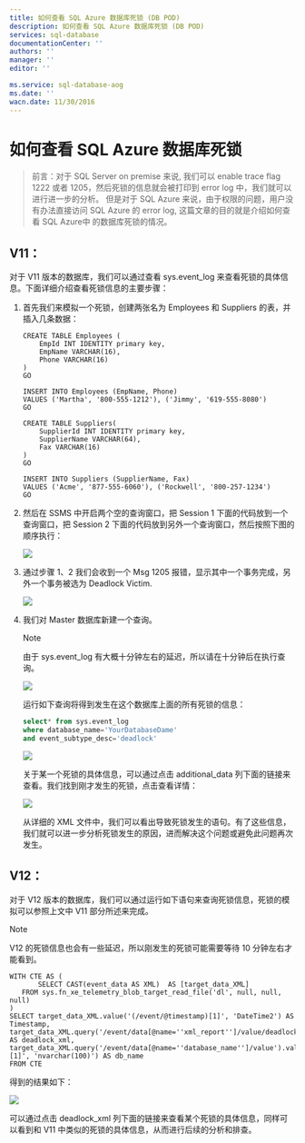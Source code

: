 ```yaml
---
title: 如何查看 SQL Azure 数据库死锁 (DB POD)
description: 如何查看 SQL Azure 数据库死锁 (DB POD)
services: sql-database
documentationCenter: ''
authors: ''
manager: ''
editor: ''

ms.service: sql-database-aog
ms.date: ''
wacn.date: 11/30/2016
---
```


# 如何查看 SQL Azure 数据库死锁

>前言：对于 SQL Server on premise 来说, 我们可以 enable trace flag 1222 或者 1205，然后死锁的信息就会被打印到 error log 中，我们就可以进行进一步的分析。
但是对于 SQL Azure 来说，由于权限的问题，用户没有办法直接访问 SQL Azure 的 error log, 这篇文章的目的就是介绍如何查看 SQL Azure中 的数据库死锁的情况。

## V11：
对于 V11 版本的数据库，我们可以通过查看 sys.event_log 来查看死锁的具体信息。下面详细介绍查看死锁信息的主要步骤：

1. 首先我们来模拟一个死锁，创建两张名为 Employees 和 Suppliers 的表，并插入几条数据：

    ```
    CREATE TABLE Employees (
        EmpId INT IDENTITY primary key,
        EmpName VARCHAR(16),
        Phone VARCHAR(16)
    )
    GO

    INSERT INTO Employees (EmpName, Phone)
    VALUES ('Martha', '800-555-1212'), ('Jimmy', '619-555-8080')
    GO

    CREATE TABLE Suppliers(
        SupplierId INT IDENTITY primary key,
        SupplierName VARCHAR(64),
        Fax VARCHAR(16)
    )
    GO

    INSERT INTO Suppliers (SupplierName, Fax)
    VALUES ('Acme', '877-555-6060'), ('Rockwell', '800-257-1234')
    GO
    ```

2. 然后在 SSMS 中开启两个空的查询窗口，把 Session 1 下面的代码放到一个查询窗口，把 Session 2 下面的代码放到另外一个查询窗口，然后按照下图的顺序执行：

    ![](./media/aog-sql-database-troubleshot-dead-lock/v11-1.jpg)

3. 通过步骤 1、2 我们会收到一个 Msg 1205 报错，显示其中一个事务完成，另外一个事务被选为 Deadlock Victim.

    ![](./media/aog-sql-database-troubleshot-dead-lock/v11-2.jpg)

4. 我们对 Master 数据库新建一个查询。  
    >[!NOTE]
    >由于 sys.event_log 有大概十分钟左右的延迟，所以请在十分钟后在执行查询。

    ![](./media/aog-sql-database-troubleshot-dead-lock/v11-3.jpg)

    运行如下查询将得到发生在这个数据库上面的所有死锁的信息：

    ```sql
    select* from sys.event_log
    where database_name='YourDatabaseDame' 
    and event_subtype_desc='deadlock'
    ```

    ![](./media/aog-sql-database-troubleshot-dead-lock/v11-4.jpg)

    关于某一个死锁的具体信息，可以通过点击 additional_data 列下面的链接来查看。我们找到刚才发生的死锁，点击查看详情：

    ![](./media/aog-sql-database-troubleshot-dead-lock/v11-5.jpg)

    从详细的 XML 文件中，我们可以看出导致死锁发生的语句。有了这些信息，我们就可以进一步分析死锁发生的原因，进而解决这个问题或避免此问题再次发生。

## V12：

对于 V12 版本的数据库，我们可以通过运行如下语句来查询死锁信息，死锁的模拟可以参照上文中 V11 部分所述来完成。

>[!NOTE]
>V12 的死锁信息也会有一些延迟，所以刚发生的死锁可能需要等待 10 分钟左右才能看到。

```
WITH CTE AS (
       SELECT CAST(event_data AS XML)  AS [target_data_XML] 
   FROM sys.fn_xe_telemetry_blob_target_read_file('dl', null, null, null)
)
SELECT target_data_XML.value('(/event/@timestamp)[1]', 'DateTime2') AS Timestamp,
target_data_XML.query('/event/data[@name=''xml_report'']/value/deadlock') AS deadlock_xml,
target_data_XML.query('/event/data[@name=''database_name'']/value').value('(/value)[1]', 'nvarchar(100)') AS db_name
FROM CTE 
```

得到的结果如下：

![](./media/aog-sql-database-troubleshot-dead-lock/v12-1.jpg)

可以通过点击 deadlock_xml 列下面的链接来查看某个死锁的具体信息，同样可以看到和 V11 中类似的死锁的具体信息，从而进行后续的分析和排查。